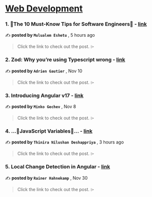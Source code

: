 
<h1><a href=https://medium.com/tag/web-development/recommended target="_blank" rel="noopener noreferrer">Web Development</a></h1>
<h3>1. 🌟The 10 Must-Know Tips for Software Engineers🌟 - <a href=https://medium.com/@muletech/the-10-must-know-tips-for-software-engineers-e41e05731bec?source=tag_recommended_feed---------0-84----------web_development----------f564a47f_cf71_4640_8bd9_efbc7ef962b4------- target="_blank" rel="noopener noreferrer">link</a></h3>

✍️ **posted by `Mulualem Eshetu`** <date> , 5 hours ago</date>

<blockquote>Click the link to check out the post. ⌲</blockquote>

<h3>2. Zod: Why you’re using Typescript wrong - <a href=https://medium.com/ekino-france/zod-why-youre-using-typescript-wrong-b0c1583df089?source=tag_recommended_feed---------1-107----------web_development----------f564a47f_cf71_4640_8bd9_efbc7ef962b4------- target="_blank" rel="noopener noreferrer">link</a></h3>

✍️ **posted by `Adrien Gautier`** <date> , Nov 10</date>

<blockquote>Click the link to check out the post. ⌲</blockquote>

<h3>3. Introducing Angular v17 - <a href=https://medium.com/angular-blog/introducing-angular-v17-4d7033312e4b?source=tag_recommended_feed---------2-85----------web_development----------f564a47f_cf71_4640_8bd9_efbc7ef962b4------- target="_blank" rel="noopener noreferrer">link</a></h3>

✍️ **posted by `Minko Gechev`** <date> , Nov 8</date>

<blockquote>Click the link to check out the post. ⌲</blockquote>

<h3>4. …🌿JavaScript Variables🌿… - <a href=https://medium.com/@thiniranilushandeshappriya/javascript-variables-27edac146df1?source=tag_recommended_feed---------3-84----------web_development----------f564a47f_cf71_4640_8bd9_efbc7ef962b4------- target="_blank" rel="noopener noreferrer">link</a></h3>

✍️ **posted by `Thinira Nilushan Deshappriya`** <date> , 3 hours ago</date>

<blockquote>Click the link to check out the post. ⌲</blockquote>

<h3>5. Local Change Detection in Angular - <a href=https://medium.com/ngconf/local-change-detection-in-angular-410d82b38664?source=tag_recommended_feed---------4-107----------web_development----------f564a47f_cf71_4640_8bd9_efbc7ef962b4------- target="_blank" rel="noopener noreferrer">link</a></h3>

✍️ **posted by `Rainer Hahnekamp`** <date> , Nov 30</date>

<blockquote>Click the link to check out the post. ⌲</blockquote>


